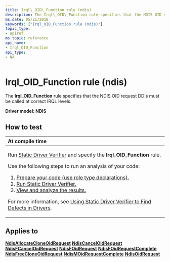 ```yaml
---
title: Irql\_OID\_Function rule (ndis)
description: The Irql\_OID\_Function rule specifies that the NDIS OID request DDIs must be called at correct IRQL levels.
ms.date: 05/21/2018
keywords: ["Irql_OID_Function rule (ndis)"]
topic_type:
- apiref
ms.topic: reference
api_name:
- Irql_OID_Function
api_type:
- NA
---
```


# Irql\_OID\_Function rule (ndis)


The **Irql\_OID\_Function** rule specifies that the NDIS OID request DDIs must be called at correct IRQL levels.

**Driver model: NDIS**

## How to test

<table>
<colgroup>
<col width="100%" />
</colgroup>
<thead>
<tr class="header">
<th align="left">At compile time</th>
</tr>
</thead>
<tbody>
<tr class="odd">
<td align="left"><p>Run <a href="/windows-hardware/drivers/devtest/static-driver-verifier" data-raw-source="[Static Driver Verifier](./static-driver-verifier.md)">Static Driver Verifier</a> and specify the <strong>Irql_OID_Function</strong> rule.</p>
Use the following steps to run an analysis of your code:
<ol>
<li><a href="/windows-hardware/drivers/devtest/using-static-driver-verifier-to-find-defects-in-drivers#preparing-your-source-code" data-raw-source="[Prepare your code (use role type declarations).](./using-static-driver-verifier-to-find-defects-in-drivers.md#preparing-your-source-code)">Prepare your code (use role type declarations).</a></li>
<li><a href="/windows-hardware/drivers/devtest/using-static-driver-verifier-to-find-defects-in-drivers#running-static-driver-verifier" data-raw-source="[Run Static Driver Verifier.](./using-static-driver-verifier-to-find-defects-in-drivers.md#running-static-driver-verifier)">Run Static Driver Verifier.</a></li>
<li><a href="/windows-hardware/drivers/devtest/using-static-driver-verifier-to-find-defects-in-drivers#viewing-and-analyzing-the-results" data-raw-source="[View and analyze the results.](./using-static-driver-verifier-to-find-defects-in-drivers.md#viewing-and-analyzing-the-results)">View and analyze the results.</a></li>
</ol>
<p>For more information, see <a href="/windows-hardware/drivers/devtest/using-static-driver-verifier-to-find-defects-in-drivers" data-raw-source="[Using Static Driver Verifier to Find Defects in Drivers](./using-static-driver-verifier-to-find-defects-in-drivers.md)">Using Static Driver Verifier to Find Defects in Drivers</a>.</p></td>
</tr>
</tbody>
</table>

## Applies to

[**NdisAllocateCloneOidRequest**](/windows-hardware/drivers/ddi/ndis/nf-ndis-ndisallocatecloneoidrequest)
[**NdisCancelOidRequest**](/windows-hardware/drivers/ddi/ndis/nf-ndis-ndiscanceloidrequest)
[**NdisFCancelOidRequest**](/windows-hardware/drivers/ddi/ndis/nf-ndis-ndisfcanceloidrequest)
[**NdisFOidRequest**](/windows-hardware/drivers/ddi/ndis/nf-ndis-ndisfoidrequest)
[**NdisFOidRequestComplete**](/windows-hardware/drivers/ddi/ndis/nf-ndis-ndisfoidrequestcomplete)
[**NdisFreeCloneOidRequest**](/windows-hardware/drivers/ddi/ndis/nf-ndis-ndisfreecloneoidrequest)
[**NdisMOidRequestComplete**](/windows-hardware/drivers/ddi/ndis/nf-ndis-ndismoidrequestcomplete)
[**NdisOidRequest**](/windows-hardware/drivers/ddi/ndis/nf-ndis-ndisoidrequest)

